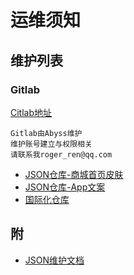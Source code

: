 # 运维须知

## 维护列表
### Gitlab

[Citlab地址](http://183.64.28.18:8686)

    Gitlab由Abyss维护
    维护账号建立与权限相关
    请联系我roger_ren@qq.com

- [JSON仓库-商城首页皮肤](http://183.64.28.18:8686/automatic/zgxl-json)
- [JSON仓库-App文案](http://183.64.28.18:8686/automatic/zgxl-json)
- [国际化仓库](http://183.64.28.18:8686/automatic/zgxl-localization)

## 附

- [JSON维护文档]()